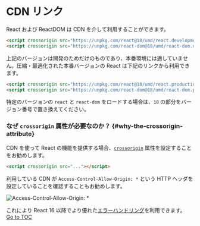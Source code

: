 
# CDN リンク


React および ReactDOM は CDN を介して利用することができます。

```html
<script crossorigin src="https://unpkg.com/react@18/umd/react.development.js"></script>
<script crossorigin src="https://unpkg.com/react-dom@18/umd/react-dom.development.js"></script>
```

上記のバージョンは開発のためだけのものであり、本番環境には適していません。圧縮・最適化された本番バージョンの React は下記のリンクから利用できます。

```html
<script crossorigin src="https://unpkg.com/react@18/umd/react.production.min.js"></script>
<script crossorigin src="https://unpkg.com/react-dom@18/umd/react-dom.production.min.js"></script>
```

特定のバージョンの `react` と `react-dom` をロードする場合は、`18` の部分をバージョン番号で置き換えてください。

### なぜ `crossorigin` 属性が必要なのか？ {#why-the-crossorigin-attribute}

CDN を使って React の機能を提供する場合、[`crossorigin`](https://developer.mozilla.org/en-US/docs/Web/HTML/CORS_settings_attributes) 属性を設定することをお勧めします。

```html
<script crossorigin src="..."></script>
```

利用している CDN が `Access-Control-Allow-Origin: *` という HTTP ヘッダを設定していることを確認することもお勧めします。

![Access-Control-Allow-Origin: *](../images/docs/cdn-cors-header.png)

これにより React 16 以降でより優れた[エラーハンドリング](/blog/2017/07/26/error-handling-in-react-16.html)を利用できます。
<span style="float: footnote;"><a href="./index.html#toc">Go to TOC</a></span>
